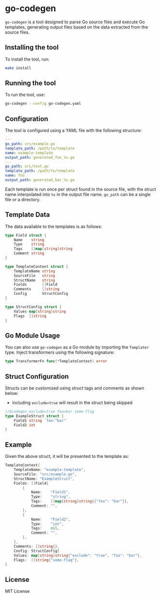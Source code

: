 # go-codegen

`go-codegen` is a tool designed to parse Go source files and execute Go templates, generating output files based on the data extracted from the source files.

## Installing the tool

To install the tool, run:
```sh
make install
```

## Running the tool

To run the tool, use:
```sh
go-codegen --config go-codegen.yaml
```

## Configuration

The tool is configured using a YAML file with the following structure:

```yaml
---
go_path: src/example.go
template_path: /path/to/template
name: example-template
output_path: generated_foo_%s.go
---
go_path: src/test.go
template_path: /path/to/template
name: foo
output_path: generated_bar_%s.go
```

Each template is run once per struct found in the source file, with the struct name interpolated into `%s` in the output file name. `go_path` can be a single file or a directory.

## Template Data

The data available to the templates is as follows:

```go
type Field struct {
    Name    string
    Type    string
    Tags    []map[string]string
    Comment string
}

type TemplateContext struct {
    TemplateName string
    SourceFile   string
    StructName   string
    Fields       []Field
    Comments     []string
    Config       StructConfig
}

type StructConfig struct {
    Values map[string]string
    Flags  []string
}
```

## Go Module Usage

You can also use `go-codegen` as a Go module by importing the `Templater` type. Inject transformers using the following signature:

```go
type TransformerFn func(*TemplateContext) error
```

## Struct Configuration

Structs can be customized using struct tags and comments as shown below:

- including `exclude=true` will result in the struct being skipped

```go
//@codegen exclude=true foo=bar some-flag
type ExampleStruct struct {
    Field1 string `foo:"bar"`
    Field2 int
}
```

## Example

Given the above struct, it will be presented to the template as:

```go
TemplateContext{
    TemplateName: "example-template",
    SourceFile: "src/example.go",
    StructName: "ExampleStruct",
    Fields: []Field{
        {
            Name:    "Field1",
            Type:    "string",
            Tags:    []map[string]string{{"foo": "bar"}},
            Comment: "",
        },
        {
            Name:    "Field2",
            Type:    "int",
            Tags:    nil,
            Comment: "",
        },
    },
    Comments: []string{},
    Config: StructConfig{
    Values: map[string]string{"exclude": "true", "foo": "bar"},
    Flags:  []string{"some-flag"},
}
```

## License

MIT License